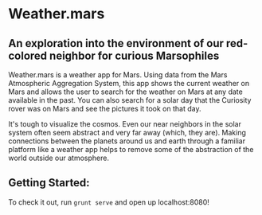 # Weather.mars #

## An exploration into the environment of our red-colored neighbor for curious Marsophiles ##

Weather.mars is a weather app for Mars. Using data from the Mars Atmospheric Aggregation System, this app shows the current weather on Mars and allows the user to search for the weather on Mars at any date available in the past. You can also search for a solar day that the Curiosity rover was on Mars and see the pictures it took on that day.

It's tough to visualize the cosmos. Even our near neighbors in the solar system often seem abstract and very far away (which, they are). Making connections between the planets around us and earth through a familiar platform like a weather app helps to remove some of the abstraction of the world outside our atmosphere.

## Getting Started:
To check it out, run `grunt serve` and open up localhost:8080!